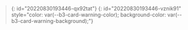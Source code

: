 > {: id="20220830193446-qx92tat"}
{: id="20220830193446-vznik91" style="color: var(--b3-card-warning-color); background-color: var(--b3-card-warning-background);"}
